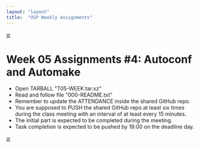 ```yaml
---
layout: "layout"
title:  "OSP Weekly Assignments"
---
```


[&#x213C;](#idxXXX)<br id="idx000">
# Week 05 Assignments #4: Autoconf and Automake

* Open TARBALL "T05-WEEK.tar.xz"
* Read and follow file "000-README.txt"
* Remember to update the ATTENDANCE inside the shared GitHub repo.
* You are supposed to PUSH the shared GitHub repo at least six 
  times during the class meeting with an interval of at least every 
  15 minutes.
* The initial part is expected to be completed during the meeting.
* Task completion is expected to be pushed by 18:00 on the deadline day.

[&#x213C;](#idxXXX)<br id="idx000">
<br>

